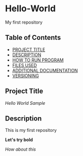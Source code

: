 # Hello-World
My first repository
## Table of Contents

- [PROJECT TITLE](#Project-Title)
- [DESCRIPTION](#Description)
- [HOW TO RUN PROGRAM](#How-to-run-program)
- [FILES USED](#files-used)
- [ADDITIONAL DOCUMENTATION](#additional-documentation)
- [VERSIONING](#versioning)

## Project Title
*Hello World Sample*

## Description
This is my first repository


**Let's try bold**

*How about this*

